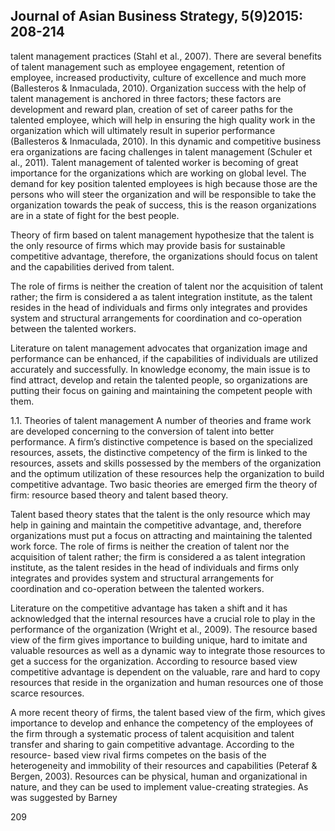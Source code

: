 ## Journal of Asian Business Strategy, 5(9)2015: 208-214

talent management practices (Stahl et al., 2007). There are several benefits of talent management such as employee engagement, retention of employee, increased productivity, culture of excellence and much more (Ballesteros & Inmaculada, 2010). Organization success with the help of talent management is anchored in three factors; these factors are development and reward plan, creation of set of career paths for the talented employee, which will help in ensuring the high quality work in the organization which will ultimately result in superior performance (Ballesteros & Inmaculada, 2010). In this dynamic and competitive business era organizations are facing challenges in talent management (Schuler et al., 2011). Talent management of talented worker is becoming of great importance for the organizations which are working on global level. The demand for key position talented employees is high because those are the persons who will steer the organization and will be responsible to take the organization towards the peak of success, this is the reason organizations are in a state of fight for the best people.

Theory of firm based on talent management hypothesize that the talent is the only resource of firms which may provide basis for sustainable competitive advantage, therefore, the organizations should focus on talent and the capabilities derived from talent.

The role of firms is neither the creation of talent nor the acquisition of talent rather; the firm is considered a as talent integration institute, as the talent resides in the head of individuals and firms only integrates and provides system and structural arrangements for coordination and co-operation between the talented workers.

Literature on talent management advocates that organization image and performance can be enhanced, if the capabilities of individuals are utilized accurately and successfully. In knowledge economy, the main issue is to find attract, develop and retain the talented people, so organizations are putting their focus on gaining and maintaining the competent people with them.

1.1. Theories of talent management A number of theories and frame work are developed concerning to the conversion of talent into better performance. A firm’s distinctive competence is based on the specialized resources, assets, the distinctive competency of the firm is linked to the resources, assets and skills possessed by the members of the organization and the optimum utilization of these resources help the organization to build competitive advantage. Two basic theories are emerged firm the theory of firm: resource based theory and talent based theory.

Talent based theory states that the talent is the only resource which may help in gaining and maintain the competitive advantage, and, therefore organizations must put a focus on attracting and maintaining the talented work force. The role of firms is neither the creation of talent nor the acquisition of talent rather; the firm is considered a as talent integration institute, as the talent resides in the head of individuals and firms only integrates and provides system and structural arrangements for coordination and co-operation between the talented workers.

Literature on the competitive advantage has taken a shift and it has acknowledged that the internal resources have a crucial role to play in the performance of the organization (Wright et al., 2009). The resource based view of the firm gives importance to building unique, hard to imitate and valuable resources as well as a dynamic way to integrate those resources to get a success for the organization. According to resource based view competitive advantage is dependent on the valuable, rare and hard to copy resources that reside in the organization and human resources one of those scarce resources.

A more recent theory of firms, the talent based view of the firm, which gives importance to develop and enhance the competency of the employees of the firm through a systematic process of talent acquisition and talent transfer and sharing to gain competitive advantage. According to the resource- based view rival firms competes on the basis of the heterogeneity and immobility of their resources and capabilities (Peteraf & Bergen, 2003). Resources can be physical, human and organizational in nature, and they can be used to implement value-creating strategies. As was suggested by Barney

209